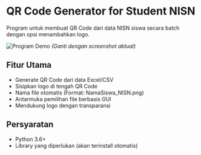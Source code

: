 # QR Code Generator for Student NISN

Program untuk membuat QR Code dari data NISN siswa secara batch dengan opsi menambahkan logo.

![Program Demo]([https://via.placeholder.com/800x400?text=QR+Code+Generator+Screenshot](https://github.com/DeuxSSS/QrBatch-Generator/blob/main/image.png?raw=true)) *(Ganti dengan screenshot aktual)*

## Fitur Utama
- Generate QR Code dari data Excel/CSV
- Sisipkan logo di tengah QR Code
- Nama file otomatis (Format: NamaSiswa_NISN.png)
- Antarmuka pemilihan file berbasis GUI
- Mendukung logo dengan transparansi

## Persyaratan
- Python 3.6+
- Library yang diperlukan (akan terinstall otomatis)
